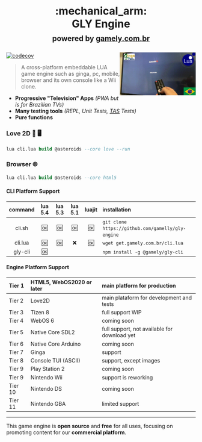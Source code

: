 <div align="center">
<h1>:mechanical_arm:<br>GLY Engine<br><sup><sub>powered by <a href="https://gamely.com.br" target="_blank">gamely.com.br</a></sub></sup></h1>
</div>

[<img align="right" width="40%" src="https://raw.githubusercontent.com/RodrigoDornelles/RodrigoDornelles/master/media/ginga-asteroids.gif">](https://github.com/RodrigoDornelles/codename-videogame-engine/blob/main/examples/asteroids/game.lua)

[![codecov](https://codecov.io/github/RodrigoDornelles/codename-videogame-engine/graph/badge.svg?token=MM0TY7VVAT)](https://codecov.io/github/RodrigoDornelles/codename-videogame-engine)

> A cross-platform embeddable LUA game engine such as ginga, pc, mobile, browser and its own console like a Wii clone.

 * **Progressive "Television" Apps** _(PWA but is for Brazilian TVs)_
 * **Many testing tools** _(REPL, Unit Tests, [TAS](https://tasvideos.org/WelcomeToTASVideos#WhatIsATas) Tests)_
 * **Pure functions**

### Love 2D :heart_decoration: :desktop_computer:

```sql
lua cli.lua build @asteroids --core love --run
```

### Browser :globe_with_meridians:

```sql
lua cli.lua build @asteroids --core html5
```

#### CLI Platform Support

| command | lua 5.4 | lua 5.3 | lua 5.1 | luajit | installation |
| :-----: | :-----: | :-----: | :-----: | :----: | :----------- |
| cli.sh  |    :ok: |    :ok: |    :ok: |   :ok: | `git clone https://github.com/gamelly/gly-engine`
| cli.lua |    :ok: |    :ok: |     :x: |   :ok: | `wget get.gamely.com.br/cli.lua`
| gly-cli |    :ok: |         |         |        | `npm install -g @gamely/gly-cli`

#### Engine Platform Support

| Tier 1 | HTML5, WebOS2020 or later | main platform for production |
| :----- | :------------------------ | :------------ |
| Tier 2 | Love2D                    | main plataform for development and tests
| Tier 3 | Tizen 8                   | full support WIP
| Tier 4 | WebOS 6                   | coming soon
| Tier 5 | Native Core SDL2          | full support, not available for download yet
| Tier 6 | Native Core Arduino       | coming soon
| Tier 7 | Ginga                     | support
| Tier 8 | Console TUI (ASCII)       | support, except images
| Tier 9 | Play Station 2            | coming soon
| Tier 9 | Nintendo Wii              | support is reworking
| Tier 10 | Nintendo DS              | coming soon
| Tier 11 | Nintendo GBA             | limited support

---
This game engine is **open source** and **free** for all uses, focusing on promoting content for our **commercial platform**.
